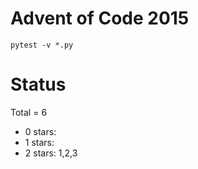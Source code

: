 Advent of Code 2015
===================

```pytest -v *.py```

Status
======

Total = 6

- 0 stars:
- 1 stars: 
- 2 stars: 1,2,3
